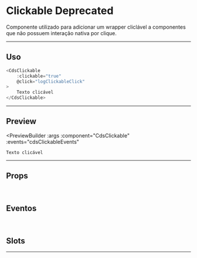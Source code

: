 # Clickable <Badge type="danger">Deprecated</Badge>

Componente utilizado para adicionar um wrapper cliclável a componentes que não possuem interação nativa por clique.

---

## Uso

```js
<CdsClickable
	:clickable="true"
	@click="logClickableClick"
>
	Texto clicável
</CdsClickable>
```

---

## Preview

<PreviewBuilder
	:args
	:component="CdsClickable"
	:events="cdsClickableEvents"
>
	Texto clicável
</PreviewBuilder>

---

## Props

<APITable
	name="Clickable"
	section="props"
/>
<br />

## Eventos

<APITable
	name="Clickable"
	section="events"
/>
<br />

## Slots

<APITable
	name="Clickable"
	section="slots"
/>

---

<script setup>
import { ref } from 'vue';
import CdsClickable from '@/components/Clickable.vue';

const args = ref({});

const cdsClickableEvents = [
	'cds-click'
];
</script>
